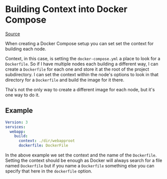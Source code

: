 # Building Context into Docker Compose

[Source](https://docs.docker.com/compose/compose-file/compose-file-v3/#:~:text=images%20before%20deploying.-,context,sent%20to%20the%20Docker%20daemon.)

When creating a Docker Compose setup you can set set the context for building each node.

Context, in this case, is setting the `docker-compose.yml` a place to look for a `Dockerfile`. So if I have multiple nodes each building a different way, I can create a `Dockerfile` for each one and store it at the root of the project subdirectory. I can set the context within the node's options to look in that directory for a `Dockerfile` and build the image for it there.

Tha's not the only way to create a different image for each node, but it's one way to do it.

## Example

```yml
Version: 3
services:
  webapp:
    build:
      context: ./dir/webapproot
      dockerfile: DockerFile
```

In the above example we set the context and the name of the `Dockerfile`. Setting the context should be enough as Docker will always search for a file named `Dockerfile` but if you name a `Dockerfile` something else you can specify that here in the `dockerfile` option.